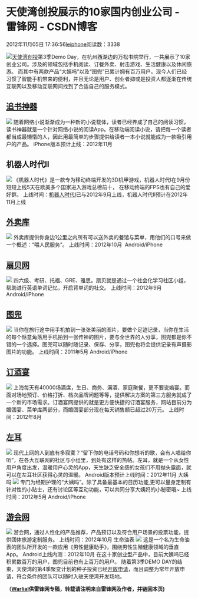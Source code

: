 
# 天使湾创投展示的10家国内创业公司 - 雷锋网 - CSDN博客


2012年11月05日 17:36:56[leiphone](https://me.csdn.net/leiphone)阅读数：3338


![](http://www.leiphone.com/wp-content/uploads/2012/11/tianshiwan-150x150.jpg)[天使湾创投](http://www.tisiwi.com/)第3季Demo
 Day，在杭州西湖边的万松书院举行，一共展示了10家创业公司。涉及的领域包括手机阅读、订餐外卖、射击游戏、生活健康以及休闲旅游。
而其中有两款产品“大姨吗”以及“图兜”已累计拥有百万用户。现今人们已经习惯了智能手机带来的便利，并且无论是用户、创业者抑或是投资人都逐渐在传统互联网以及移动互联网间找到了合适自己的服务模式。

## [追书神器](http://www.ushaqi.com/)
![](http://www.leiphone.com/wp-content/uploads/2012/11/zhuishushenqi.jpg)
随着网络小说渐渐成为一种新的小说载体，读者已经养成了自己的阅读习惯，读书神器就是一个针对网络小说的阅读App。在移动端阅读小说，请把每一个读者都当成最懒惰的人，因此用最简单的步骤提供给读者一本小说就能成为一款吸引用户的产品。
iPhone版本预计上线：2012年11月
## 机器人时代II
![](http://www.leiphone.com/wp-content/uploads/2012/11/3Djijia.jpg)
《机器人时代》是一款专为移动终端开发的3D机甲游戏，机器人时代I在9月份短短上线5天在欧美多个国家进入游戏总榜前十， 在移动终端的FPS也有自己的爱好群。
上线时间：[机器人时代I](https://itunes.apple.com/cn/app/id561349195?mt=8)已与2012年9月上线，机器人时代II预计在2012年11月上线
## [外卖库](http://www.waimaik.com/)
![](http://www.leiphone.com/wp-content/uploads/2012/11/waimaiku.jpg)
外卖库提供你身边1公里之内所有可以送外卖的餐馆与菜单，用他们的口号来做一个概述：“喂人民服务”。
上线时间：2012年10月  Android/iPhone
## [扇贝网](http://www.shanbay.com/)
![](http://www.leiphone.com/wp-content/uploads/2012/11/shanbeiwang.jpg)
四六级、考研、托福、GRE、雅思。扇贝就是通过一个社会化学习社区小组，帮助进行英语单词记忆，开启背单词的社交。
上线时间：2012年9月Android/iPhone
## [图兜](http://www.photobag.cn/)
![](http://www.leiphone.com/wp-content/uploads/2012/11/tudou.jpg)
当你在旅行途中用手机拍到一张张美丽的图片，要做个足迹记录，当你在生活的每个惬意角落用手机拍到一张传神的图片，要与全世界的人分享，图兜都是你不错的一个选择。图兜可以随时随记录、保存、分享，图兜也将会提供记录有声摄影图片的功能。
上线时间：2011年5月 Android/iPhone
## [订酒宴](http://www.dingjiuyan.com/)
![](http://www.leiphone.com/wp-content/uploads/2012/11/dingjiuyanwang.jpg)
上海每天有40000场酒席，生日、商务、满酒、家庭聚餐，更不要说婚宴。而面对场地预订、价格打折、档次品牌问题等等，提供解决方案的第三方服务就成了一个新的市场需求。订酒宴网提供的就是更方便快捷的订酒宴服务，网站目前分为婚团宴、菜单库两部分，而婚团宴部分现在每天销售额已超过20万元。
上线时间：2012年8月
## [左耳](http://www.zuoear.com/)
![](http://www.leiphone.com/wp-content/uploads/2012/11/zuoer.jpg)
现代上网的人到底有多寂寞？“留下你的电话号码和你想听的歌，会有人唱给你听”，在各大互联网的社区与小组里，到处有这样的热帖。左耳，就是一个从女性用户角度出发，温暖用户心灵的App，天生缺乏安全感的女孩们不用抛头露面，就可以在左耳社区获得心灵的温暖。
Android版本预计上线时间：2012年11月
大姨吗
![](http://www.leiphone.com/wp-content/uploads/2012/11/dayima.jpg)
专门为经期护理的“大姨吗”。除了具备最基本的日历功能,更可以量身定制有针对性的小贴士，还有讨论区等互动功能，可以共同分享大姨妈的小秘密哦~
上线时间：2012年5月 Android/iPhone
## [游会网](http://www.joohui.com/)
![](http://www.leiphone.com/wp-content/uploads/2012/11/youhuiwang.png)
游会网，通过人性化的产品推荐，产品预订以及符合用户场景的投票功能，提供团体旅游定制服务。
上线时间：2012年10月
生命油表
![](http://www.leiphone.com/wp-content/uploads/2012/11/shengmingyoubiao.jpg)
这是一个名为生命油表的团队所开发的一款应用《男性健康助手》，围绕男性生殖健康领域的垂直App。
Android上线内测：2012年10月
在这十家创业型产品中，目前大姨吗已经积累数百万的用户，图兜目前也有上百万的用户。
随着第3季DEMO DAY的结束，天使湾的第4季聚变计划的种子投资已经[开放申请](http://www.tisiwi.com/blog/?p=1755)，而且调整为常年开放申请，符合条件的团队可以随时入驻天使湾开发场地。

**（****[Warlial](http://www.leiphone.com/author/xiaolong)****供****雷锋网****专稿，转载请注明来自雷锋网及作者，并链回本页)**

